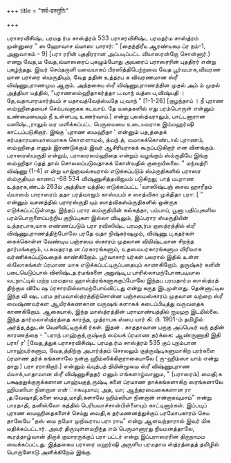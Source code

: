 +++
title = "सर्व-प्रस्तुतिः"

+++

பராசரவிசிஷ்ட பரமத ர்ம சாஸ்த்ரம் 533 
பராசரவிசிஷ்ட பரமதர்ம சாஸ்த்ரம் 
முன்னுரை 
" ஸ ஹோவாச வ்யாஸ: பாரார்: " [தைத்திரீய ஆரண்யகம ப்ர நம்-1, அனுவாகம் - 9] [பரா ரரின் புததிரரான அப்படிப்பட்ட வியாஸரன்றோ சொன்னார்.) எனறு வேத,ம வேத,வ்யாஸரைப் புகழும்போது அவரைப் பராஸரரின் புததிரர் என்று புகழ்ந்தது. இவர் செய்தருளி யவையாகப் பிரஸித்திபெற்றவை வேத பூர்வபாக,விவரண மான பராரை ஸ்மருதியும், வேத ததின் உத்தரப க விவரணமான ஸ்ரீ விஷ்ணுபுராணமும ஆகும். அத்தகைய ஸ்ரீ விஷ்ணுபுராணத்தின முதல் அம் ம் முதல் அத்தியா யத்தில், 
“புராணஸம்ஹிதாகர்த்தா ப.வாந் வத்ஸ ப,விஷ்யதி । 
தே,வதாபாரமார்த்யம் ச யதாவத்வேத்ஸ்யதே ப,வாந் " 
[1-1-26] [குழந்தாய் । நீ புராண ஸம்ஹிதையைச் செய்பவனாகக கடவாய். தே வதைகளில் எது பரம்பொருள் என்னும் உண்மையையும் நீ உள்ளபடி உணர்வாய்.] என்று புலஸ்த்யராலும், பாட்டனாரான வஸிஷ்ட,ராலும் வர மளிக்கப்பட்ட பெருமையை உடையவராக இம்மஹர்ஷி காட்டப்படுகிறார். இங்கு 'புராண ஸமஹிதா ' என்னும் பத,த்தைக் கர்மதாரயஸமாஸமாகக கொளளாமல், த்வந் த், வமாகக்கொண்டால் புராணம், ஸம்ஹிதை எனும் இரண்டுக்கும் இவர் ஆசிரியராகக் கூறப்படுகிறார் என விளங்கும். பராஸரஸ்மருதி என்றும், பராஸரஸம்ஹிதை என்றும் வழங்கும் ஸ்ம்ருதியே இங்கு ஸம்ஹிதா ப்தத் தால் சொலலப்படுவதாகக் கொள்வதில் குறையிலலை. " மந்வத்ரி விஷ்ணு (1-4] எ ன்று யாஜ்ஞவல்கயரால் எடுக்கப்படும் ஸ்ம்ருதிகளில் பராஸர ஸ்ம்ருதியும காணப் 
-68 
534 விஷ்ணுசித்தவிஜயம் 
படுகிறது; பாத் மபுராண உத்தரக,ண்டம் 263ம் அத்தியா யத்தில எடுக்கப்பட்ட 'வாஸிஷ்டஞ் சைவ ஹாரீதம் வ்யாஸம் பாராஸரம் ததா பரத்வாஜம் காஸ்யபம் ச ஸாத்விகா முக்திதா பரா: [ ” என்னும் வசனத்தில் பராரஸ்ருதி யும் ஸாத்விகஸ்ம்ருதிகளில் ஒன்ருக எடுக்கப்பட்டுள்ளது. இந்தப் பரார ஸம்ருதியின் கல்கத்தா, பம்பாய், பூனா பதிப்புகளில பரம்பொருளைப்பற்றிய குறிப்புகள இல்லா விடிலும், இப்பரார ஸ்மருதியின் உத்தரபாக,மாக எண்ணப்படும் பரா ரவிஸிஷ்ட பரமத,ர்ம றாஸத்ரத்தில் ஸ்ரீ விஷ்ணுபுராணத்திற்போலே பரதே வதா நிஷ்கர்ஷமும், விஷ்ணு ப,கதர்கள் கைக்கொள்ள வேண்டிய பஞ்சஸம ஸ்காரம் முதலான விமிஷ்டமான சிறந்த தார்மங்களும், ப.கவதராத ன ப்ரகாரங்களும், உதஸவபரகாரங்களும விரிவாக வர்ணிக்கப்படுவதைக் காண்கிறோம். பூர்வாசார் யர்கள் பலரால் இதில் உள்ள ஸ்லோகங்கள் ப்ரமாண மாக எடுக்கப்பட்டிருப்பதையும் காணகிறோம். துருஷ்கர் களின் படையெடுப்பால் விஸிஷ்டத.ர்மங்களை அநுஷ்டி,ப பாரில்லாமற்போனபடியால வடநாட்டில் மற்ற பரமதாம ஹாஸ்த்ரங்களுககுப்போலே இந்தப பரமதார்ம ஸாஸ்த்ரத் திற்கும வியே ஷ ப்ரசாரமில்லாமற்போய்விட்டது என்று கருத இடமுள்ளது. தென்னாட்டில இந்த வி ஷட பரம தர்மவாஸ்த்ரத்திற்சொன்ன பஞ்சஸமஸ்காரம் முதலான வற்றை ஸ்ரீ வைஷ்ணவர்கள ஆயிரக்கணகான வருஷங் களாகக் கடைப்பிடித்து வருவதைக காணகிறோம். ஆகையால், இந்த மாஸ்த்ரத்தின் பராமாண்யத்தில் ஐயமுற இடமில்லை. இந்த தார்மலாஸ்த்ரத்தை காரந்த, முத்ராபக ஸ்பை யார் கி. பி. 1901-ம் தமிழில் அர்த்த,த்துடன் வெளியிட்டிருக்கி ர்கள். 
இதன் . காததாவான பருகு அப்பெயர் வந் ததின் காரணத்தை - "பராந் பாஹ்குத்,ருஷ்டீந் ஸம்யக் ப்ரமாண தர்க்கை: ஆண்ருணாதி இதி பரா/ ர' [வேத,த்துக் 
பராசரவிசிஷ்ட பரமத.ர்ம சாஸ்த்ரம் 535 
குப் புறம்பான பாாஹ்யர்களும, வேத,த்திற்கு அபார்த்தம் சொலலும் குத்ருஷ்டிகளுமாகிற பரர்களை ப்ரமாண தர்க் கங்களாலே நன்கு ஹிம்ஸிக்கிறாராகையாலே ( ரு-ஹிம்ஸா யாம் என்று தாது ) பரா ரராகிறார்.] என்னும் வ்யுத்பத் தியின்மூலம ஸ்ரீ விஷ்ணுபுராண வ்யாக்,யாதாவான ஸ்ரீ விஷ்ணுசிததர் எனும் எங்களாழ்வானும, " (பராஸரம்) வைதி,க பக்ஷததுக்குருக்களான பாஹ்யகுத்,ருஷ்டி களை ப்ரமாண தாக்கங்களாகிற ஸரங்களாலே ஹிமஸியா நினறான என் ாகவுமாம; அத, வா; ஆந்தரவைகைகளான ரா ,த.வேஷாதி,களை ஸமத,மாதி,களாலே ஹிம்ஸியா நினறான் என்றாகவுமாம்" என்று பாரதாதி, தனிஸ்லோ கத்தில் பெரியவாச்சான்பிள்ளையும் காட்டினார்கள். 
இப்படிப் புராண ஸமஹிதைகளைச் செய்து வைதி,க தர்மணனத்துக்குப் பரமோபகாரம் செய தாலேயே "தஸ் மை நமோ முநிவராய பரா ராய" என்று ஆளவந்தாரால் இவர் மிக மதிக்கப்பட்டார். அவர் திருவுள்ளமறிந்த எம் பெருமானாரது நியமனத்தாலே, கூரத்தாழ்வான் திருக் குமாரருக்குப் பரா பட்டர் என்று இப்பராஸரரின் திருநாமம வைக்கப்பட்டது. இத்தகைய பராஸர மஹர்ஷி அருளிய பரமதாம ஸ்த்ரத்தைத் தமிழில் பொருளோடு அளிக்கிறேம் இங்கு. 
